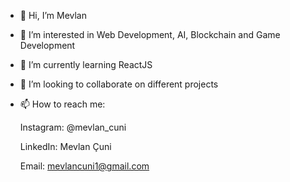 - 👋 Hi, I’m Mevlan
- 👀 I’m interested in Web Development, AI, Blockchain and Game Development
- 🌱 I’m currently learning ReactJS 
- 💞️ I’m looking to collaborate on different projects
- 📫 How to reach me:

  Instagram: @mevlan_cuni
  
  LinkedIn: Mevlan Çuni
  
  Email: mevlancuni1@gmail.com

<!---
tryMatrix/tryMatrix is a ✨ special ✨ repository because its `README.md` (this file) appears on your GitHub profile.
You can click the Preview link to take a look at your changes.
--->

